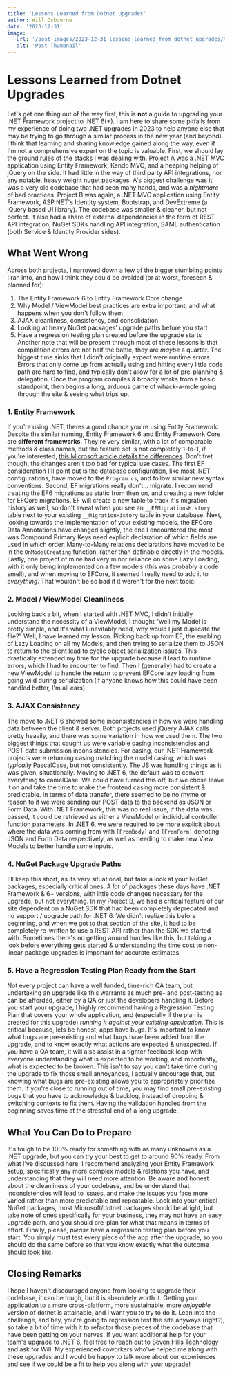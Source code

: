 ```yaml
---
title: 'Lessons Learned from Dotnet Upgrades'
author: Will Osbourne
date: '2023-12-31'
image:
   url: '/post-images/2023-12-31_lessons_learned_from_dotnet_upgrades/thumbnail.png'
   alt: 'Post Thumbnail'
---
```

# Lessons Learned from Dotnet Upgrades
Let's get one thing out of the way first, this is **not** a guide to upgrading your .NET Framework project to .NET 6(+). I am here to share some pitfalls from my experience of doing two .NET upgrades in 2023 to help anyone else that may be trying to go through a similar process in the new year (and beyond). I think that learning and sharing knowledge gained along the way, even if I'm not a comprehensive expert on the topic is valuable.
First, we should lay the ground rules of the stacks I was dealing with. Project A was a .NET MVC application using Entity Framework, Kendo MVC, and a heaping helping of jQuery on the side. It had little in the way of third party API integrations, nor any notable, heavy weight nuget packages. A's biggest challenge was it was a very old codebase that had seen many hands, and was a _nightmare_ of bad practices.
Project B was again, a .NET MVC application using Entity Framework, ASP.NET's Identity system, Bootstrap, and DevExtreme (a jQuery based UI library). The codebase was smaller & cleaner, but not perfect. It also had a share of external dependencies in the form of REST API integration, NuGet SDKs handling API integration, SAML authentication (both Service & Identity Provider sides).
## What Went Wrong
Across both projects, I narrowed down a few of the bigger stumbling points I ran into, and how I think they could be avoided (or at worst, foreseen & planned for):
1. The Entity Framework 6 to Entity Framework Core change
2. Why Model / ViewModel best practices are extra important, and what happens when you don't follow them
3. AJAX cleanliness, consistency, and consolidation
4. Looking at heavy NuGet packages' upgrade paths before you start
5. Have a regression testing plan created before the upgrade starts
   Another note that will be present through most of these lessons is that compilation errors are not half the battle, they are _maybe_ a quarter. The biggest time sinks that I didn't originally expect were runtime errors. Errors that only come up from actually using and hitting every little code path are hard to find, and typically don't allow for a lot of pre-planning & delegation. Once the program compiles & broadly works from a basic standpoint, then begins a long, arduous game of whack-a-mole going through the site & seeing what trips up.
### 1. Entity Framework
If you're using .NET, theres a good chance you're using Entity Framework. Despite the similar naming, Entity Framework 6 and Entity Framework Core are **different frameworks**. They're very similar, with a lot of comparable methods & class names, but the feature set is not completely 1-to-1, if you're interested, [this Microsoft article details the differences](https://learn.microsoft.com/en-us/ef/efcore-and-ef6/). Don't fret though, the changes aren't too bad for typical use cases.
The first EF consideration I'll point out is the database configuration, like most .NET configurations, have moved to the `Program.cs`, and follow similar new syntax conventions.
Second, EF migrations really don't... migrate. I recommend treating the EF6 migrations as static from then on, and creating a new folder for EFCore migrations. EF will create a new table to track it's migration history as well, so don't sweat when you see an `__EFMigrationsHistory` table next to your existing `__MigrationHistory` table in your database.
Next, looking towards the implementation of your existing models, the EFCore Data Annotations have changed slightly, the one I encountered the most was Compound Primary Keys need explicit declaration of which fields are used in which order. Many-to-Many relations declarations have moved to be in the `OnModelCreating` function, rather than definable directly in the models.
Lastly, one project of mine had very minor reliance on some Lazy Loading, with it only being implemented on a few models (this was probably a code smell), and when moving to EFCore, it seemed I really need to add it to *everything*. That wouldn't be so bad if it weren't for the next topic:
### 2. Model / ViewModel Cleanliness
Looking back a bit, when I started with .NET MVC, I didn't initially understand the necessity of a ViewModel, I thought "well my Model is pretty simple, and it's what I inevitably need, why would I just duplicate the file?" Well, I have learned my lesson. Picking back up from EF, the enabling of Lazy Loading on all my Models, and then trying to serialize them to JSON to return to the client lead to cyclic object serialization issues. This drastically extended my time for the upgrade because it lead to runtime errors, which I had to encounter to find. Then I (generally) had to create a new ViewModel to handle the return to prevent EFCore lazy loading from going wild during serialization (if anyone knows how this could have been handled better, I'm all ears).
### 3. AJAX Consistency
The move to .NET 6 showed some inconsistencies in how we were handling data between the client & server. Both projects used jQuery AJAX calls pretty heavily, and there was some variation in how we used them. The two biggest things that caught us were variable casing inconsistencies and POST data submission inconsistencies.
For casing, our .NET Framework projects were returning casing matching the model casing, which was _typically_ PascalCase, but not consistently. The JS was handling things as it was given, situationally. Moving to .NET 6, the default was to convert everything to camelCase. We could have turned this off, but we chose leave it on and take the time to make the frontend casing more consistent & predictable.
In terms of data transfer, there seemed to be no rhyme or reason to if we were sending our POST data to the backend as JSON or Form Data. With .NET Framework, this was no real issue, if the data was passed, it could be retrieved as either a ViewModel or individual controller function parameters. In .NET 6, we were required to be more explicit about where the data was coming from with `[FromBody]` and `[FromForm]` denoting JSON and Form Data respectively, as well as needing to make new View Models to better handle some inputs.
### 4. NuGet Package Upgrade Paths
I'll keep this short, as its very situational, but take a look at your NuGet packages, especially critical ones. A _lot_ of packages these days have .NET Framework & 6+ versions, with little code changes necessary for the upgrade, but not everything. In my Project B, we had a critical feature of our site dependent on a NuGet SDK that had been completely deprecated and no support / upgrade path for .NET 6. We didn't realize this before beginning, and when we got to that section of the site, it had to be completely re-written to use a REST API rather than the SDK we started with. Sometimes there's no getting around hurdles like this, but taking a look before everything gets started & understanding the time cost to non-linear package upgrades is important for accurate estimates.

### 5. Have a Regression Testing Plan Ready from the Start
Not every project can have a well funded, time-rich QA team, but undertaking an upgrade like this warrants as much pre- and post-testing as can be afforded, either by a QA or just the developers handling it. Before you start your upgrade, I highly recommend having a Regression Testing Plan that covers your whole application, and (especially if the plan is created for this upgrade) _running it against your existing application_. This is critical because, lets be honest, apps have bugs. It's important to know what bugs are pre-existing and what bugs have been added from the upgrade, and to know exactly what actions are expected & unexpected. If you have a QA team, it will also assist in a tighter feedback loop with everyone understanding what is expected to be working, and importantly, what is expected to be broken.
This isn't to say you can't take time during the upgrade to fix those small annoyances, I actually encourage that, but knowing what bugs are pre-existing allows you to appropriately prioritize them. If you're close to running out of time, you may find small pre-existing bugs that you have to acknowledge & backlog, instead of dropping & switching contexts to fix them. Having the validation handled from the beginning saves time at the stressful end of a long upgrade.
## What You Can Do to Prepare
It's tough to be 100% ready for something with as many unknowns as a .NET upgrade, but you can try your best to get to around 90% ready. From what I've discussed here, I recommend analyzing your Entity Framework setup, specifically any more complex models & relations you have, and understanding that they will need more attention. Be aware and honest about the cleanliness of your codebase, and be understand that inconsistencies will lead to issues, and make the issues you face more varied rather than more predictable and repeatable. Look into your critical NuGet packages, most Microsoft/dotnet packages should be alright, but take note of ones specifically for your business, they may not have an easy upgrade path, and you should pre-plan for what that means in terms of effort. Finally, please, _please_ have a regression testing plan before you start. You simply must test every piece of the app after the upgrade, so you should do the same before so that you know exactly what the outcome should look like.
## Closing Remarks
I hope I haven't discouraged anyone from looking to upgrade their codebase, it can be tough, but it is absolutely worth it. Getting your application to a more cross-platform, more sustainable, more _enjoyable_ version of dotnet is attainable, and I want you to try to do it. Lean into the challenge, and hey, you're going to regression test the site anyways (right?), so take a bit of time with it to refactor those pieces of the codebase that have been getting on your nerves.
If you want additional help for your team's upgrade to .NET 6, feel free to reach out to [Seven Hills Technology](https://sevenhillstechnology.com/contact/) and ask for Will. My experienced coworkers who've helped me along with these upgrades and I would be happy to talk more about our experiences and see if we could be a fit to help you along with your upgrade!